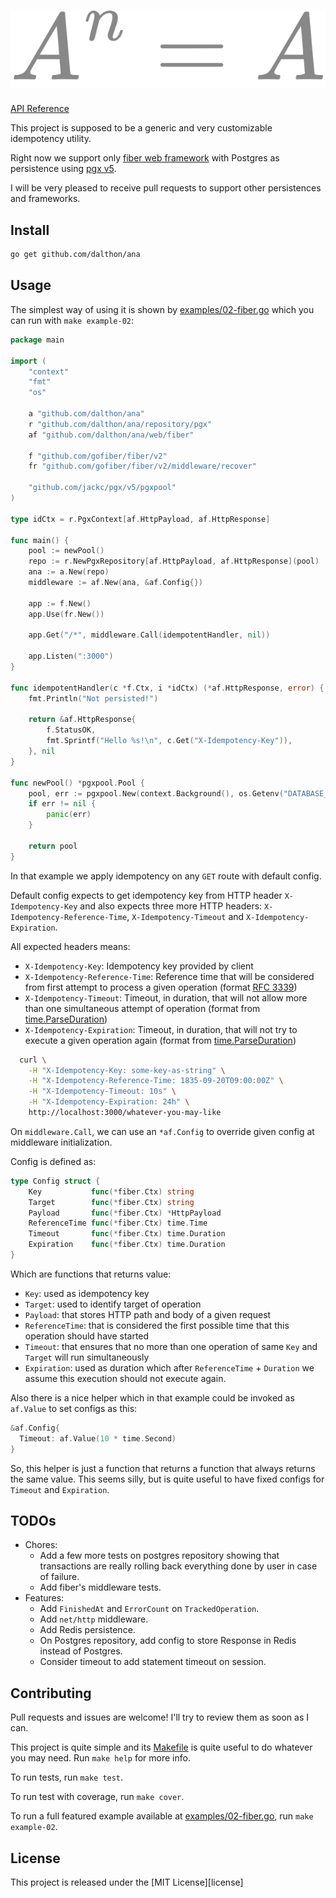 <h1 align="center">
  <img src="https://raw.githubusercontent.com/dalthon/ana/master/doc/images/a_power_n_equals_a.svg" alt="A^n=A"/>
</h1>

[API Reference][api-reference]

This project is supposed to be a generic and very customizable
idempotency utility.

Right now we support only [fiber web framework][fiber] with Postgres as
persistence using [pgx v5][pgx].

I will be very pleased to receive pull requests to support other persistences
and frameworks.

## Install

```sh
go get github.com/dalthon/ana
```

## Usage

The simplest way of using it is shown by [examples/02-fiber.go][example] which
you can run with `make example-02`:

```go
package main

import (
	"context"
	"fmt"
	"os"

	a "github.com/dalthon/ana"
	r "github.com/dalthon/ana/repository/pgx"
	af "github.com/dalthon/ana/web/fiber"

	f "github.com/gofiber/fiber/v2"
	fr "github.com/gofiber/fiber/v2/middleware/recover"

	"github.com/jackc/pgx/v5/pgxpool"
)

type idCtx = r.PgxContext[af.HttpPayload, af.HttpResponse]

func main() {
	pool := newPool()
	repo := r.NewPgxRepository[af.HttpPayload, af.HttpResponse](pool)
	ana := a.New(repo)
	middleware := af.New(ana, &af.Config{})

	app := f.New()
	app.Use(fr.New())

	app.Get("/*", middleware.Call(idempotentHandler, nil))

	app.Listen(":3000")
}

func idempotentHandler(c *f.Ctx, i *idCtx) (*af.HttpResponse, error) {
	fmt.Println("Not persisted!")

	return &af.HttpResponse{
		f.StatusOK,
		fmt.Sprintf("Hello %s!\n", c.Get("X-Idempotency-Key")),
	}, nil
}

func newPool() *pgxpool.Pool {
	pool, err := pgxpool.New(context.Background(), os.Getenv("DATABASE_URL"))
	if err != nil {
		panic(err)
	}

	return pool
}
```

In that example we apply idempotency on any `GET` route with default config.

Default config expects to get idempotency key from HTTP header
`X-Idempotency-Key` and also expects three more HTTP headers:
`X-Idempotency-Reference-Time`, `X-Idempotency-Timeout` and
`X-Idempotency-Expiration`.

All expected headers means:
* `X-Idempotency-Key`: Idempotency key provided by client
* `X-Idempotency-Reference-Time`: Reference time that will be considered from
first attempt to process a given operation (format [RFC 3339][rfc-time])
* `X-Idempotency-Timeout`: Timeout, in duration, that will not allow more than
one simultaneous attempt of operation (format from [time.ParseDuration][duration])
* `X-Idempotency-Expiration`: Timeout, in duration, that will not try to
execute a given operation again (format from [time.ParseDuration][duration])

```sh
  curl \
    -H "X-Idempotency-Key: some-key-as-string" \
    -H "X-Idempotency-Reference-Time: 1835-09-20T09:00:00Z" \
    -H "X-Idempotency-Timeout: 10s" \
    -H "X-Idempotency-Expiration: 24h" \
    http://localhost:3000/whatever-you-may-like
```

On `middleware.Call`, we can use an `*af.Config` to override given config at
middleware initialization.

Config is defined as:

```go
type Config struct {
	Key           func(*fiber.Ctx) string
	Target        func(*fiber.Ctx) string
	Payload       func(*fiber.Ctx) *HttpPayload
	ReferenceTime func(*fiber.Ctx) time.Time
	Timeout       func(*fiber.Ctx) time.Duration
	Expiration    func(*fiber.Ctx) time.Duration
}
```

Which are functions that returns value:
* `Key`: used as idempotency key
* `Target`: used to identify target of operation 
* `Payload`: that stores HTTP path and body of a given request
* `ReferenceTime`: that is considered the first possible time that this
operation should have started
* `Timeout`: that ensures that no more than one operation of same `Key` and
`Target` will run simultaneously
* `Expiration`: used as duration which after `ReferenceTime` + `Duration` we
assume this execution should not execute again.

Also there is a nice helper which in that example could be invoked as
`af.Value` to set configs as this:

```go
&af.Config{
  Timeout: af.Value(10 * time.Second)
}
```

So, this helper is just a function that returns a function that always returns
the same value. This seems silly, but is quite useful to have fixed configs for
`Timeout` and `Expiration`.

## TODOs

* Chores:
  * Add a few more tests on postgres repository showing that transactions are
  really rolling back everything done by user in case of failure.
  * Add fiber's middleware tests.
* Features:
  * Add `FinishedAt` and `ErrorCount` on `TrackedOperation`.
  * Add `net/http` middleware.
  * Add Redis persistence.
  * On Postgres repository, add config to store Response in Redis instead
  of Postgres.
  * Consider timeout to add statement timeout on session.

## Contributing

Pull requests and issues are welcome! I'll try to review them as soon as I can.

This project is quite simple and its [Makefile][makefile] is quite useful to do
whatever you may need. Run `make help` for more info.

To run tests, run `make test`.

To run test with coverage, run `make cover`.

To run a full featured example available at [examples/02-fiber.go][example], run
`make example-02`.

## License

This project is released under the [MIT License][license]

[api-reference]: https://pkg.go.dev/github.com/dalthon/ana
[duration]:      https://pkg.go.dev/time#ParseDuration
[example]:       examples/02-fiber.go
[fiber]:         https://gofiber.io/
[makefile]:      Makefile
[rfc-time]:      https://www.rfc-editor.org/rfc/rfc3339.html
[pgx]:           https://github.com/jackc/pgx
